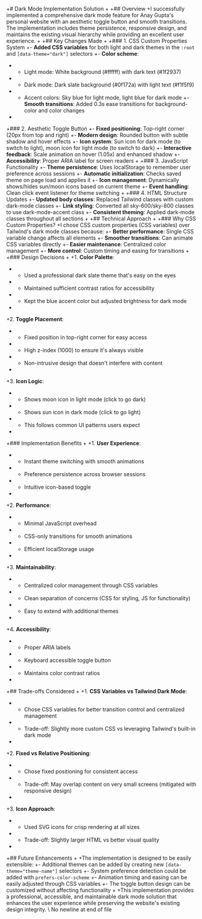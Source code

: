 +# Dark Mode Implementation Solution
+
+## Overview
+I successfully implemented a comprehensive dark mode feature for Anay Gupta's personal website with an aesthetic toggle button and smooth transitions. The implementation includes theme persistence, responsive design, and maintains the existing visual hierarchy while providing an excellent user experience.
+
+## Key Changes Made
+
+### 1. CSS Custom Properties System
+- **Added CSS variables** for both light and dark themes in the `:root` and `[data-theme="dark"]` selectors
+- **Color scheme**: 
+  - Light mode: White background (#ffffff) with dark text (#1f2937)
+  - Dark mode: Dark slate background (#0f172a) with light text (#f1f5f9)
+  - Accent colors: Sky blue for light mode, light blue for dark mode
+- **Smooth transitions**: Added 0.3s ease transitions for background-color and color changes
+
+### 2. Aesthetic Toggle Button
+- **Fixed positioning**: Top-right corner (20px from top and right)
+- **Modern design**: Rounded button with subtle shadow and hover effects
+- **Icon system**: Sun icon for dark mode (to switch to light), moon icon for light mode (to switch to dark)
+- **Interactive feedback**: Scale animation on hover (1.05x) and enhanced shadow
+- **Accessibility**: Proper ARIA label for screen readers
+
+### 3. JavaScript Functionality
+- **Theme persistence**: Uses localStorage to remember user preference across sessions
+- **Automatic initialization**: Checks saved theme on page load and applies it
+- **Icon management**: Dynamically shows/hides sun/moon icons based on current theme
+- **Event handling**: Clean click event listener for theme switching
+
+### 4. HTML Structure Updates
+- **Updated body classes**: Replaced Tailwind classes with custom dark-mode classes
+- **Link styling**: Converted all sky-600/sky-800 classes to use dark-mode-accent class
+- **Consistent theming**: Applied dark-mode classes throughout all sections
+
+## Technical Approach
+
+### Why CSS Custom Properties?
+I chose CSS custom properties (CSS variables) over Tailwind's dark mode classes because:
+- **Better performance**: Single CSS variable change affects all elements
+- **Smoother transitions**: Can animate CSS variables directly
+- **Easier maintenance**: Centralized color management
+- **More control**: Custom timing and easing for transitions
+
+### Design Decisions
+
+1. **Color Palette**: 
+   - Used a professional dark slate theme that's easy on the eyes
+   - Maintained sufficient contrast ratios for accessibility
+   - Kept the blue accent color but adjusted brightness for dark mode
+
+2. **Toggle Placement**:
+   - Fixed position in top-right corner for easy access
+   - High z-index (1000) to ensure it's always visible
+   - Non-intrusive design that doesn't interfere with content
+
+3. **Icon Logic**:
+   - Shows moon icon in light mode (click to go dark)
+   - Shows sun icon in dark mode (click to go light)
+   - This follows common UI patterns users expect
+
+### Implementation Benefits
+
+1. **User Experience**:
+   - Instant theme switching with smooth animations
+   - Preference persistence across browser sessions
+   - Intuitive icon-based toggle
+
+2. **Performance**:
+   - Minimal JavaScript overhead
+   - CSS-only transitions for smooth animations
+   - Efficient localStorage usage
+
+3. **Maintainability**:
+   - Centralized color management through CSS variables
+   - Clean separation of concerns (CSS for styling, JS for functionality)
+   - Easy to extend with additional themes
+
+4. **Accessibility**:
+   - Proper ARIA labels
+   - Keyboard accessible toggle button
+   - Maintains color contrast ratios
+
+## Trade-offs Considered
+
+1. **CSS Variables vs Tailwind Dark Mode**: 
+   - Chose CSS variables for better transition control and centralized management
+   - Trade-off: Slightly more custom CSS vs leveraging Tailwind's built-in dark mode
+
+2. **Fixed vs Relative Positioning**:
+   - Chose fixed positioning for consistent access
+   - Trade-off: May overlap content on very small screens (mitigated with responsive design)
+
+3. **Icon Approach**:
+   - Used SVG icons for crisp rendering at all sizes
+   - Trade-off: Slightly larger HTML vs better visual quality
+
+## Future Enhancements
+
+The implementation is designed to be easily extensible:
+- Additional themes can be added by creating new `[data-theme="theme-name"]` selectors
+- System preference detection could be added with `prefers-color-scheme`
+- Animation timing and easing can be easily adjusted through CSS variables
+- The toggle button design can be customized without affecting functionality
+
+This implementation provides a professional, accessible, and maintainable dark mode solution that enhances the user experience while preserving the website's existing design integrity.
\ No newline at end of file